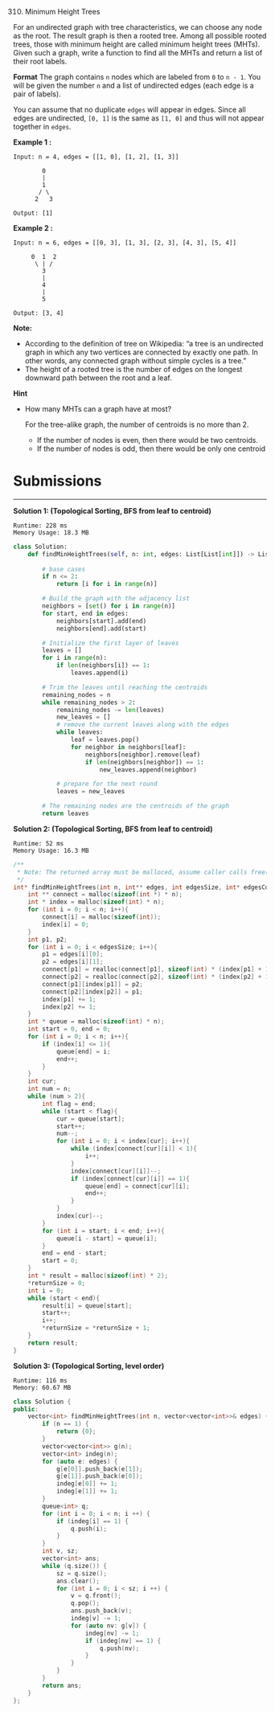 310. Minimum Height Trees

For an undirected graph with tree characteristics, we can choose any node as the root. The result graph is then a rooted tree. Among all possible rooted trees, those with minimum height are called minimum height trees (MHTs). Given such a graph, write a function to find all the MHTs and return a list of their root labels.

**Format**
The graph contains `n` nodes which are labeled from `0` to `n - 1`. You will be given the number `n` and a list of undirected edges (each edge is a pair of labels).

You can assume that no duplicate `edges` will appear in edges. Since all edges are undirected, `[0, 1]` is the same as `[1, 0]` and thus will not appear together in `edges`.

**Example 1 :**
```
Input: n = 4, edges = [[1, 0], [1, 2], [1, 3]]

        0
        |
        1
       / \
      2   3 

Output: [1]
```

**Example 2 :**
```
Input: n = 6, edges = [[0, 3], [1, 3], [2, 3], [4, 3], [5, 4]]

     0  1  2
      \ | /
        3
        |
        4
        |
        5 

Output: [3, 4]
```

**Note:**

* According to the definition of tree on Wikipedia: “a tree is an undirected graph in which any two vertices are connected by exactly one path. In other words, any connected graph without simple cycles is a tree.”
* The height of a rooted tree is the number of edges on the longest downward path between the root and a leaf.

**Hint**

* How many MHTs can a graph have at most?

    For the tree-alike graph, the number of centroids is no more than 2.
    * If the number of nodes is even, then there would be two centroids.
    * If the number of nodes is odd, then there would be only one centroid 

# Submissions
---
**Solution 1: (Topological Sorting, BFS from leaf to centroid)**
```
Runtime: 228 ms
Memory Usage: 18.3 MB
```
```python
class Solution:
    def findMinHeightTrees(self, n: int, edges: List[List[int]]) -> List[int]:
        
        # base cases
        if n <= 2:
            return [i for i in range(n)]

        # Build the graph with the adjacency list
        neighbors = [set() for i in range(n)]
        for start, end in edges:
            neighbors[start].add(end)
            neighbors[end].add(start)

        # Initialize the first layer of leaves
        leaves = []
        for i in range(n):
            if len(neighbors[i]) == 1:
                leaves.append(i)

        # Trim the leaves until reaching the centroids
        remaining_nodes = n
        while remaining_nodes > 2:
            remaining_nodes -= len(leaves)
            new_leaves = []
            # remove the current leaves along with the edges
            while leaves:
                leaf = leaves.pop()
                for neighbor in neighbors[leaf]:
                    neighbors[neighbor].remove(leaf)
                    if len(neighbors[neighbor]) == 1:
                        new_leaves.append(neighbor)

            # prepare for the next round
            leaves = new_leaves

        # The remaining nodes are the centroids of the graph
        return leaves
```

**Solution 2: (Topological Sorting, BFS from leaf to centroid)**
```
Runtime: 52 ms
Memory Usage: 16.3 MB
```
```c
/**
 * Note: The returned array must be malloced, assume caller calls free().
 */
int* findMinHeightTrees(int n, int** edges, int edgesSize, int* edgesColSize, int* returnSize){
    int ** connect = malloc(sizeof(int *) * n);
    int * index = malloc(sizeof(int) * n);
    for (int i = 0; i < n; i++){
        connect[i] = malloc(sizeof(int));
        index[i] = 0;
    }
    int p1, p2;
    for (int i = 0; i < edgesSize; i++){
        p1 = edges[i][0];
        p2 = edges[i][1];
        connect[p1] = realloc(connect[p1], sizeof(int) * (index[p1] + 1));
        connect[p2] = realloc(connect[p2], sizeof(int) * (index[p2] + 1));
        connect[p1][index[p1]] = p2;
        connect[p2][index[p2]] = p1;
        index[p1] += 1;
        index[p2] += 1;
    }
    int * queue = malloc(sizeof(int) * n);
    int start = 0, end = 0;
    for (int i = 0; i < n; i++){
        if (index[i] <= 1){
            queue[end] = i;
            end++;
        }
    }
    int cur;
    int num = n;
    while (num > 2){
        int flag = end;
        while (start < flag){
            cur = queue[start];
            start++;
            num--;
            for (int i = 0; i < index[cur]; i++){
                while (index[connect[cur][i]] < 1){
                    i++;
                }
                index[connect[cur][i]]--;
                if (index[connect[cur][i]] == 1){
                    queue[end] = connect[cur][i];
                    end++;
                }
            }
            index[cur]--;
        }
        for (int i = start; i < end; i++){
            queue[i - start] = queue[i];
        }
        end = end - start;
        start = 0;
    }
    int * result = malloc(sizeof(int) * 2);
    *returnSize = 0;
    int i = 0;
    while (start < end){
        result[i] = queue[start];
        start++;
        i++;
        *returnSize = *returnSize + 1;
    }
    return result;
}
```

**Solution 3: (Topological Sorting, level order)**
```
Runtime: 116 ms
Memory: 60.67 MB
```
```c++
class Solution {
public:
    vector<int> findMinHeightTrees(int n, vector<vector<int>>& edges) {
        if (n == 1) {
            return {0};
        }
        vector<vector<int>> g(n);
        vector<int> indeg(n);
        for (auto e: edges) {
            g[e[0]].push_back(e[1]);
            g[e[1]].push_back(e[0]);
            indeg[e[0]] += 1;
            indeg[e[1]] += 1;
        }
        queue<int> q;
        for (int i = 0; i < n; i ++) {
            if (indeg[i] == 1) {
                q.push(i);
            }
        }
        int v, sz;
        vector<int> ans;
        while (q.size()) {
            sz = q.size();
            ans.clear();
            for (int i = 0; i < sz; i ++) {
                v = q.front();
                q.pop();
                ans.push_back(v);
                indeg[v] -= 1;
                for (auto nv: g[v]) {
                    indeg[nv] -= 1;
                    if (indeg[nv] == 1) {
                        q.push(nv);
                    }
                }    
            }
        }
        return ans;
    }
};
```
